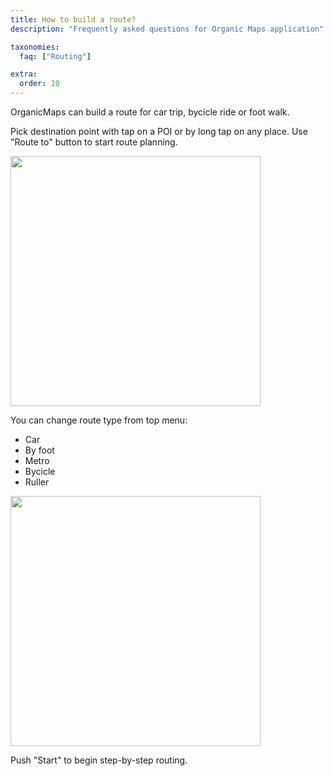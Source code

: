```yaml
---
title: How to build a route?
description: "Frequently asked questions for Organic Maps application"

taxonomies:
  faq: ["Routing"]

extra:
  order: 10
---
```


OrganicMaps can build a route for car trip, bycicle ride or foot walk.

Pick destination point with tap on a POI or by long tap on any place. Use "Route to" button to start route planning.

<img src="/faq/routing-01-build/route-to-button.jpg" width="400px"/>


You can change route type from top menu:
* Car
* By foot
* Metro
* Bycicle
* Ruller

<img src="/faq/routing-01-build/routing-types.jpg" width="400px"/>

Push "Start" to begin step-by-step routing.
